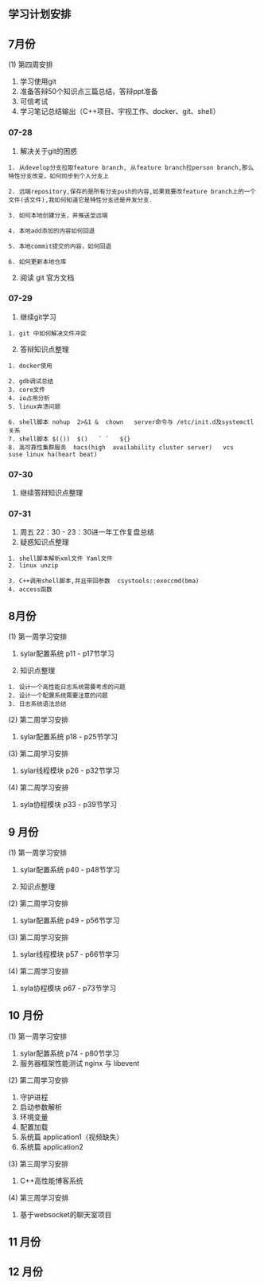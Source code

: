 ## 学习计划安排

## 7月份

(1) 第四周安排

1. 学习使用git
2. 准备答辩50个知识点三篇总结，答辩ppt准备
3. 可信考试
4. 学习笔记总结输出（C++项目、宇视工作、docker、git、shell）

### 07-28

1. 解决关于git的困惑

```
1. 从develop分支拉取feature branch, 从feature branch拉person branch,那么特性分支改变，如何同步到个人分支上

2. 远端repository,保存的是所有分支push的内容,如果我要改feature branch上的一个文件(该文件),我如何知道它是特性分支还是开发分支.

3. 如何本地创建分支，并推送至远端

4. 本地add添加的内容如何回退

5. 本地commit提交的内容，如何回退

6. 如何更新本地仓库
```

2. 阅读 git 官方文档

### 07-29

1. 继续git学习

```
1. git 中如何解决文件冲突
```

2. 答辩知识点整理

```
1. docker使用

2. gdb调试总结
3. core文件
4. io占用分析
5. linux奔溃问题

6. shell脚本 nohup  2>&1 &  chown   server命令与 /etc/init.d及systemctl关系
7. shell脚本 $(())  $()   ` `   ${}
8. 高可靠性集群服务  hacs(high  availability cluster server)   vcs    
suse linux ha(heart beat)
```

### 07-30

1. 继续答辩知识点整理



### 07-31

1. 周五 22：30  - 23：30进一年工作复盘总结
2. 疑惑知识点整理

```
1. shell脚本解析xml文件 Yaml文件
2. linux unzip

3. C++调用shell脚本,并且带回参数  csystools::execcmd(bma)
4. access函数
```



## 8月份

(1) 第一周学习安排

1. sylar配置系统 p11 - p17节学习

2. 知识点整理

```
1. 设计一个高性能日志系统需要考虑的问题
2. 设计一个配置系统需要注意的问题
3. 日志系统语法总结
```

(2) 第二周学习安排

1. sylar配置系统 p18 - p25节学习

(3) 第二周学习安排

1. sylar线程模块 p26 - p32节学习

(4) 第二周学习安排

1. syla协程模块 p33 - p39节学习



## 9 月份

(1) 第一周学习安排

1. sylar配置系统 p40 - p48节学习

2. 知识点整理

(2) 第二周学习安排

1. sylar配置系统 p49 - p56节学习

(3) 第二周学习安排

1. sylar线程模块 p57 - p66节学习

(4) 第二周学习安排

1. syla协程模块 p67 - p73节学习



## 10 月份

(1) 第一周学习安排

1. sylar配置系统 p74 - p80节学习
2. 服务器框架性能测试 nginx 与 libevent

(2) 第二周学习安排

1. 守护进程
2. 启动参数解析
3. 环境变量
4. 配置加载
5. 系统篇 application1（视频缺失）
6. 系统篇 application2

(3) 第三周学习安排

1. C++高性能博客系统

(4) 第三周学习安排

1. 基于websocket的聊天室项目 

## 11 月份



## 12 月份

